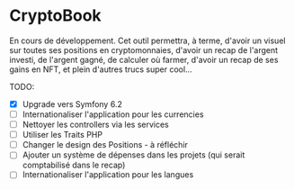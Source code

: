 # CryptoBook

En cours de développement.
Cet outil permettra, à terme, d'avoir un visuel sur toutes ses positions en cryptomonnaies, d'avoir un recap de l'argent investi, de l'argent gagné, de calculer où farmer, d'avoir un recap de ses gains en NFT, et plein d'autres trucs super cool...

TODO:
- [x] Upgrade vers Symfony 6.2
- [ ] Internationaliser l'application pour les currencies
- [ ] Nettoyer les controllers via les services
- [ ] Utiliser les Traits PHP
- [ ] Changer le design des Positions - à réfléchir
- [ ] Ajouter un système de dépenses dans les projets (qui serait comptabilisé dans le recap)
- [ ] Internationaliser l'application pour les langues